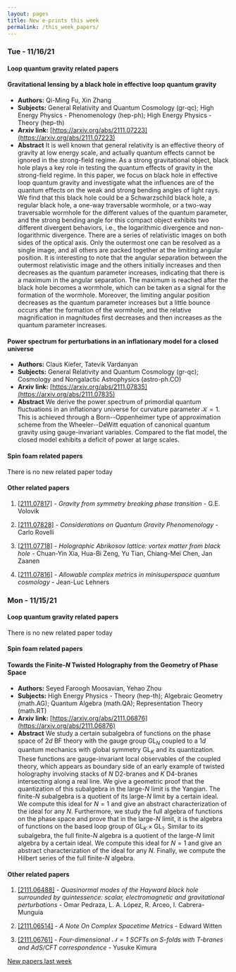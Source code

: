 ```yaml
---
layout: pages
title: New e-prints this week
permalink: /this_week_papers/
---
```




### Tue - 11/16/21

#### Loop quantum gravity related papers

#### **Gravitational lensing by a black hole in effective loop quantum gravity**
 - **Authors:** Qi-Ming Fu, Xin Zhang
 - **Subjects:** General Relativity and Quantum Cosmology (gr-qc); High Energy Physics - Phenomenology (hep-ph); High Energy Physics - Theory (hep-th)
 - **Arxiv link:** [https://arxiv.org/abs/2111.07223](https://arxiv.org/abs/2111.07223)
 - **Abstract**
 It is well known that general relativity is an effective theory of gravity at low energy scale, and actually quantum effects cannot be ignored in the strong-field regime. As a strong gravitational object, black hole plays a key role in testing the quantum effects of gravity in the strong-field regime. In this paper, we focus on black hole in effective loop quantum gravity and investigate what the influences are of the quantum effects on the weak and strong bending angles of light rays. We find that this black hole could be a Schwarzschild black hole, a regular black hole, a one-way traversable wormhole, or a two-way traversable wormhole for the different values of the quantum parameter, and the strong bending angle for this compact object exhibits two different divergent behaviors, i.e., the logarithmic divergence and non-logarithmic divergence. There are a series of relativistic images on both sides of the optical axis. Only the outermost one can be resolved as a single image, and all others are packed together at the limiting angular position. It is interesting to note that the angular separation between the outermost relativistic image and the others initially increases and then decreases as the quantum parameter increases, indicating that there is a maximum in the angular separation. The maximum is reached after the black hole becomes a wormhole, which can be taken as a signal for the formation of the wormhole. Moreover, the limiting angular position decreases as the quantum parameter increases but a little bounce occurs after the formation of the wormhole, and the relative magnification in magnitudes first decreases and then increases as the quantum parameter increases. 

#### **Power spectrum for perturbations in an inflationary model for a closed  universe**
 - **Authors:** Claus Kiefer, Tatevik Vardanyan
 - **Subjects:** General Relativity and Quantum Cosmology (gr-qc); Cosmology and Nongalactic Astrophysics (astro-ph.CO)
 - **Arxiv link:** [https://arxiv.org/abs/2111.07835](https://arxiv.org/abs/2111.07835)
 - **Abstract**
 We derive the power spectrum of primordial quantum fluctuations in an inflationary universe for curvature parameter ${\mathcal K}=1$. This is achieved through a Born--Oppenheimer type of approximation scheme from the Wheeler--DeWitt equation of canonical quantum gravity using gauge-invariant variables. Compared to the flat model, the closed model exhibits a deficit of power at large scales. 

#### Spin foam related papers

There is no new related paper today 



#### Other related papers

1. [[2111.07817]](https://arxiv.org/abs/2111.07817) - *Gravity from symmetry breaking phase transition* - G.E. Volovik

1. [[2111.07828]](https://arxiv.org/abs/2111.07828) - *Considerations on Quantum Gravity Phenomenology* - Carlo Rovelli

1. [[2111.07718]](https://arxiv.org/abs/2111.07718) - *Holographic Abrikosov lattice: vortex matter from black hole* - Chuan-Yin Xia, Hua-Bi Zeng, Yu Tian, Chiang-Mei Chen, Jan Zaanen

1. [[2111.07816]](https://arxiv.org/abs/2111.07816) - *Allowable complex metrics in minisuperspace quantum cosmology* - Jean-Luc Lehners



### Mon - 11/15/21

#### Loop quantum gravity related papers

There is no new related paper today 

#### Spin foam related papers

#### **Towards the Finite-$N$ Twisted Holography from the Geometry of Phase  Space**
 - **Authors:** Seyed Faroogh Moosavian, Yehao Zhou
 - **Subjects:** High Energy Physics - Theory (hep-th); Algebraic Geometry (math.AG); Quantum Algebra (math.QA); Representation Theory (math.RT)
 - **Arxiv link:** [https://arxiv.org/abs/2111.06876](https://arxiv.org/abs/2111.06876)
 - **Abstract**
 We study a certain subalgebra of functions on the phase space of $2d$ BF theory with the gauge group $\mathrm{GL}_N$ coupled to a $1d$ quantum mechanics with global symmetry $\mathrm{GL}_K$ and its quantization. These functions are gauge-invariant local observables of the coupled theory, which appears as boundary side of an early example of twisted holography involving stacks of $N$ D2-branes and $K$ D4-branes intersecting along a real line. We give a geometric proof that the quantization of this subalgebra in the large-$N$ limit is the Yangian. The finite-$N$ subalgebra is a quotient of its large-$N$ limit by a certain ideal. We compute this ideal for $N=1$ and give an abstract characterization of the ideal for any $N$. Furthermore, we study the full algebra of functions on the phase space and prove that in the large-$N$ limit, it is the algebra of functions on the based loop group of $\mathrm{GL}_K\times \mathrm{GL}_1$. Similar to its subalgebra, the full finite-$N$ algebra is a quotient of the large-$N$ limit algebra by a certain ideal. We compute this ideal for $N=1$ and give an abstract characterization of the ideal for any $N$. Finally, we compute the Hilbert series of the full finite-$N$ algebra. 



#### Other related papers

1. [[2111.06488]](https://arxiv.org/abs/2111.06488) - *Quasinormal modes of the Hayward black hole surrounded by quintessence:  scalar, electromagnetic and gravitational perturbations* - Omar Pedraza, L. A. López, R. Arceo, I. Cabrera-Munguia

1. [[2111.06514]](https://arxiv.org/abs/2111.06514) - *A Note On Complex Spacetime Metrics* - Edward Witten

1. [[2111.06761]](https://arxiv.org/abs/2111.06761) - *Four-dimensional $\mathcal{N}=1$ SCFTs on S-folds with T-branes and  AdS/CFT correspondence* - Yusuke Kimura






[New papers last week]({{site.url}}/archived/weekly/pre-print/2021/11/15/archived_weekly_papers.html)